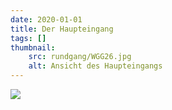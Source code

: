 ```yaml
---
date: 2020-01-01
title: Der Haupteingang
tags: []
thumbnail: 
    src: rundgang/WGG26.jpg
    alt: Ansicht des Haupteingangs
---
```


<img src="/images/rundgang/WGG26.jpg">


